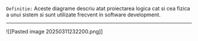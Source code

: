 `Definitie:`
Aceste diagrame descriu atat proiectarea logica cat si cea fizica a unui sistem si sunt utilizate frecvent in software development.

---
![[Pasted image 20250311232200.png]]